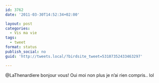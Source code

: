 ```yaml
---
id: 3762
date: '2011-03-30T14:52:34+02:00'

layout: post
categories:
  - Vis ma vie
tags:
  - tweet
format: status
publish_social: no
guid: 'http://tweets.local/?birdsite_tweet=53107352433463297'

---
```


@LaThenardiere bonjour vous! Oui moi non plus je n’ai rien compris.. lol
